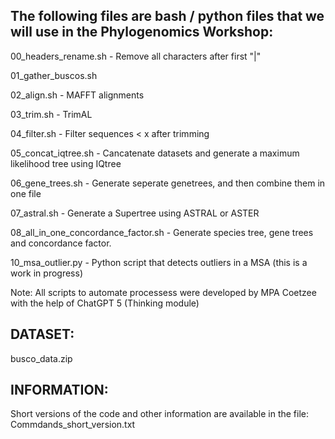 ## The following files are bash / python files that we will use in the Phylogenomics Workshop:

00_headers_rename.sh - Remove all characters after first "|"

01_gather_buscos.sh

02_align.sh - MAFFT alignments

03_trim.sh - TrimAL

04_filter.sh - Filter sequences < x after trimming

05_concat_iqtree.sh - Cancatenate datasets and generate a maximum likelihood tree using IQtree

06_gene_trees.sh - Generate seperate genetrees, and then combine them in one file

07_astral.sh - Generate a Supertree using ASTRAL or ASTER

08_all_in_one_concordance_factor.sh - Generate species tree, gene trees and concordance factor.

10_msa_outlier.py - Python script that detects outliers in a MSA (this is a work in progress)

Note: All scripts to automate processess were developed by MPA Coetzee with the help of ChatGPT 5 (Thinking module)

## DATASET: 

busco_data.zip

## INFORMATION:

Short versions of the code and other information are available in the file: Commdands_short_version.txt


